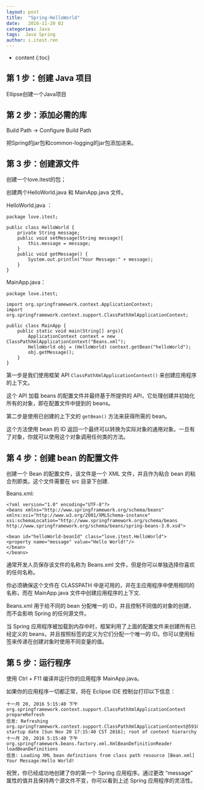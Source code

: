 ```yaml
---
layout: post
title:  "Spring-HelloWorld"
date:   2016-11-20 02
categories: Java
tags:  Java Spring
author: i.itest.ren
---
```


* content
{:toc}





## 第 1 步：创建 Java 项目 ##

Ellipse创建一个Java项目

## 第 2 步：添加必需的库 ##

Build Path -> Configure Build Path

把Spring的jar包和common-logging的jar包添加进来。

## 第 3 步：创建源文件 ##

创建一个love.itest的包；

创建两个HelloWorld.java 和 MainApp.java 文件。

HelloWorld.java ：

	package love.itest;
	
	public class HelloWorld {
		private String message;
		public void setMessage(String message){
			this.message = message;
		}
		public void getMessage() {
			System.out.println("Your Message:" + message);
		}
	}

MainApp.java：

	package love.itest;
	
	import org.springframework.context.ApplicationContext;
	import org.springframework.context.support.ClassPathXmlApplicationContext;
	
	public class MainApp {
		public static void main(String[] args){
			ApplicationContext context = new ClassPathXmlApplicationContext("Beans.xml");
			HelloWorld obj = (HelloWorld) context.getBean("helloWorld");
			obj.getMessage();
		}
	}

第一步是我们使用框架 API  `ClassPathXmlApplicationContext()` 来创建应用程序的上下文。

这个 API 加载 beans 的配置文件并最终基于所提供的 API，它处理创建并初始化所有的对象，即在配置文件中提到的 beans。

第二步是使用已创建的上下文的 `getBean()` 方法来获得所需的 bean。

这个方法使用 bean 的 ID 返回一个最终可以转换为实际对象的通用对象。一旦有了对象，你就可以使用这个对象调用任何类的方法。

## 第 4 步：创建 bean 的配置文件 ##

创建一个 Bean 的配置文件，该文件是一个 XML 文件，并且作为粘合 bean 的粘合剂即类。这个文件需要在 src 目录下创建.

Beans.xml:

	<?xml version="1.0" encoding="UTF-8"?>
	<beans xmlns="http://www.springframework.org/schema/beans"
	xmlns:xsi="http://www.w3.org/2001/XMLSchema-instance"
	xsi:schemaLocation="http://www.springframework.org/schema/beans
	http://www.springframework.org/schema/beans/spring-beans-3.0.xsd">
	
	<bean id="helloWorld-beanId" class="love.itest.HelloWorld">
	<property name="message" value="Hello World!"/>
	</bean>
	</beans>

通常开发人员保存该文件的名称为 Beans.xml 文件，但是你可以单独选择你喜欢的任何名称。

你必须确保这个文件在 CLASSPATH 中是可用的，并在主应用程序中使用相同的名称，而在 MainApp.java 文件中创建应用程序的上下文.

Beans.xml 用于给不同的 bean 分配唯一的 ID，并且控制不同值的对象的创建，而不会影响 Spring 的任何源文件。

当 Spring 应用程序被加载到内存中时，框架利用了上面的配置文件来创建所有已经定义的 beans，并且按照标签的定义为它们分配一个唯一的 ID。你可以使用标签来传递在创建对象时使用不同变量的值。

## 第 5 步：运行程序 ##

使用 Ctrl + F11 编译并运行你的应用程序 MainApp.java。

如果你的应用程序一切都正常，将在 Eclipse IDE 控制台打印以下信息：

	十一月 20, 2016 5:15:40 下午 org.springframework.context.support.ClassPathXmlApplicationContext prepareRefresh
	信息: Refreshing org.springframework.context.support.ClassPathXmlApplicationContext@5910e440: startup date [Sun Nov 20 17:15:40 CST 2016]; root of context hierarchy
	十一月 20, 2016 5:15:40 下午 org.springframework.beans.factory.xml.XmlBeanDefinitionReader loadBeanDefinitions
	信息: Loading XML bean definitions from class path resource [Bean.xml]
	Your Message:Hello World!

祝贺，你已经成功地创建了你的第一个 Spring 应用程序。通过更改 “message” 属性的值并且保持两个源文件不变，你可以看到上述 Spring 应用程序的灵活性。